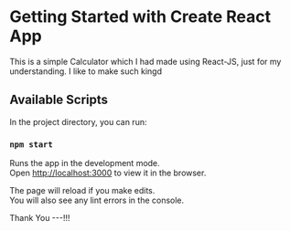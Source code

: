 # Getting Started with Create React App

This is a simple Calculator which I had made using React-JS, just for my understanding. I like to make such kingd

## Available Scripts

In the project directory, you can run:

### `npm start`

Runs the app in the development mode.\
Open [http://localhost:3000](http://localhost:3000) to view it in the browser.

The page will reload if you make edits.\
You will also see any lint errors in the console.

Thank You ---!!!
